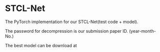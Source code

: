 # STCL-Net

The PyTorch implementation for our STCL-Net(test code + model).

The password for decompression is our submission paper ID. (year-month-No.)

The best model can be download at 
